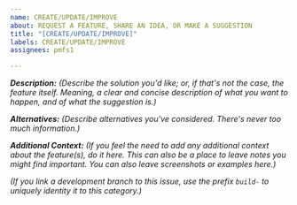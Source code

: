 ```yaml
---
name: CREATE/UPDATE/IMPROVE
about: REQUEST A FEATURE, SHARE AN IDEA, OR MAKE A SUGGESTION
title: "[CREATE/UPDATE/IMPROVE]"
labels: CREATE/UPDATE/IMPROVE
assignees: pmfs1

---
```


***Description:*** *(Describe the solution you'd like; or, if that's not the case, the feature itself. Meaning, a clear and concise description of what you want to happen, and of what the suggestion is.)*

***Alternatives:*** *(Describe alternatives you've considered. There's never too much information.)*

***Additional Context:*** *(If you feel the need to add any additional context about the feature(s), do it here. This can also be a place to leave notes you might find important. You can also leave screenshots or examples here.)*

*(If you link a development branch to this issue, use the prefix `build-` to uniquely identity it to this category.)*